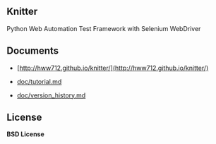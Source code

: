 Knitter
--------------------------------------------

Python Web Automation Test Framework with Selenium WebDriver


Documents
--------------------------------------------

+ [http://hww712.github.io/knitter/](http://hww712.github.io/knitter/)

+ [doc/tutorial.md](https://github.com/hww712/Knitter/blob/master/doc/tutorial.md)

+ [doc/version_history.md](https://github.com/hww712/Knitter/blob/master/doc/version_history.md)



License
--------------------------------------------
**BSD License**








